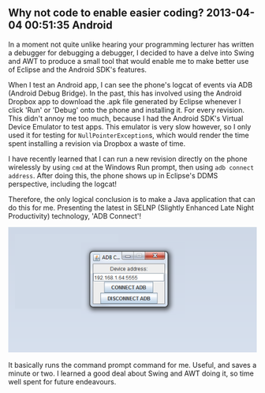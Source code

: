 Why not code to enable easier coding?
2013-04-04 00:51:35
Android
---

In a moment not quite unlike hearing your programming lecturer has written a debugger for debugging a debugger, I decided to have a delve into Swing and AWT to produce a small tool that would enable me to make better use of Eclipse and the Android SDK's features. 

When I test an Android app, I can see the phone's logcat of events via ADB (Android Debug Bridge). In the past, this has involved using the Android Dropbox app to download the .apk file generated by Eclipse whenever I click 'Run' or 'Debug' onto the phone and installing it. For every revision. This didn't annoy me too much, because I had the Android SDK's Virtual Device Emulator to test apps. This emulator is very slow however, so I only used it for testing for <code>NullPointerException</code>s, which would render the time spent installing a revision via Dropbox a waste of time. 

I have recently learned that I can run a new revision directly on the phone wirelessly by using <code>cmd</code> at the Windows Run prompt, then using <code>adb connect address</code>. After doing this, the phone shows up in Eclipse's DDMS perspective, including the logcat!

Therefore, the only logical conclusion is to make a Java application that can do this for me. Presenting the latest in SELNP (Slightly Enhanced Late Night Productivity) technology, 'ADB Connect'!

![](/assets/import/media/2013/04/adb-connect.png)

It basically runs the command prompt command for me. Useful, and saves a minute or two. I learned a good deal about Swing and AWT doing it, so time well spent for future endeavours. 
